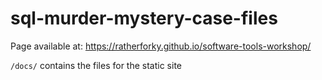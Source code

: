 # sql-murder-mystery-case-files

Page available at: https://ratherforky.github.io/software-tools-workshop/

`/docs/` contains the files for the static site
